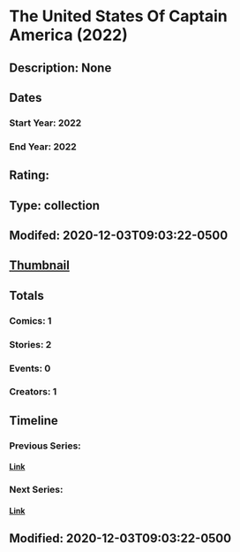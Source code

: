 # The United States Of Captain America (2022)
## Description: None
## Dates
### Start Year: 2022
### End Year: 2022
## Rating: 
## Type: collection
## Modifed: 2020-12-03T09:03:22-0500
## [Thumbnail](http://i.annihil.us/u/prod/marvel/i/mg/b/40/image_not_available.jpg)
## Totals
### Comics: 1
### Stories: 2
### Events: 0
### Creators: 1
## Timeline
### Previous Series: 
#### [Link]()
### Next Series: 
#### [Link]()
## Modified: 2020-12-03T09:03:22-0500